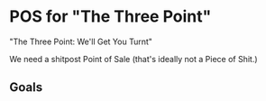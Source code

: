 # POS for "The Three Point"

"The Three Point: We'll Get You Turnt"

We need a shitpost Point of Sale (that's ideally not a Piece of Shit.)

## Goals

